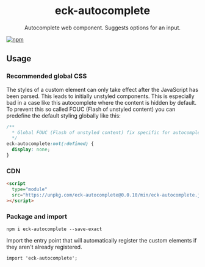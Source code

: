 <h1 align="center">
  eck-autocomplete
</h1>

<p align="center">
  Autocomplete web component. Suggests options for an input.
</p>

[![npm](https://img.shields.io/npm/v/eck-autocomplete)](https://www.npmjs.com/package/eck-autocomplete)

## Usage

### Recommended global CSS

The styles of a custom element can only take effect after the JavaScript has been parsed. This leads to initially unstyled components. This is especially bad in a case like this autocomplete where the content is hidden by default. To prevent this so called FOUC (Flash of unstyled content) you can predefine the default styling globally like this:

```css
/**
  * Global FOUC (Flash of unstyled content) fix specific for autocomplete
  */
eck-autocomplete:not(:defined) {
  display: none;
}
```

### CDN

```html
<script
  type="module"
  src="https://unpkg.com/eck-autocomplete@0.0.10/min/eck-autocomplete.js"
></script>
```

### Package and import

```
npm i eck-autocomplete --save-exact
```

Import the entry point that will automatically register the custom elements if they aren't already registered.

```
import 'eck-autocomplete';
```
